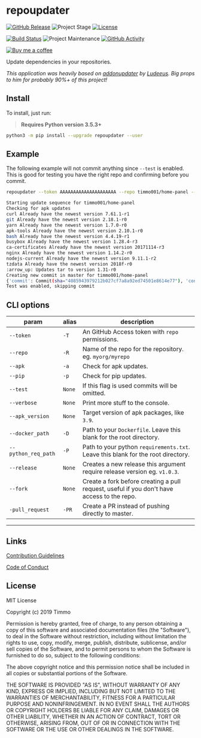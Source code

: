 # repoupdater

[![GitHub Release][releases-shield]][releases]
![Project Stage][project-stage-shield]
[![License][license-shield]](LICENSE.md)

[![Build Status][travis-shield]][travis]
![Project Maintenance][maintenance-shield]
[![GitHub Activity][commits-shield]][commits]

[![Buy me a coffee][buymeacoffee-shield]][buymeacoffee]

Update dependencies in your repositories.

*This application was heavily based on [addonupdater] by
 [Ludeeus]. Big props to him for probably 90%+ of this project!*

## Install

To install, just run:

> **Requires Python version 3.5.3+**

```bash
python3 -m pip install --upgrade repoupdater --user
```

## Example

The following example will not commit anything since `--test` is enabled. This
 is good for testing you have the right repo and confirming before you commit.

```bash
repoupdater --token AAAAAAAAAAAAAAAAAAAAA --repo timmo001/home-panel --apk --docker_path docker --test
```

```bash
Starting update sequence for timmo001/home-panel
Checking for apk updates
curl Already have the newest version 7.61.1-r1
git Already have the newest version 2.18.1-r0
yarn Already have the newest version 1.7.0-r0
apk-tools Already have the newest version 2.10.1-r0
bash Already have the newest version 4.4.19-r1
busybox Already have the newest version 1.28.4-r3
ca-certificates Already have the newest version 20171114-r3
nginx Already have the newest version 1.14.2-r0
nodejs-current Already have the newest version 9.11.1-r2
tzdata Already have the newest version 2018f-r0
:arrow_up: Updates tar to version 1.31-r0
Creating new commit in master for timmo001/home-panel
{'commit': Commit(sha="4085943979212b027cf7a8a92ed74501e8614e77"), 'content': ContentFile(path="docker/Dockerfile")}
Test was enabled, skipping commit
```

## CLI options

param | alias | description
-- | -- | --
`--token` | `-T` | An GitHub Access token with `repo` permissions.
`--repo` | `-R` | Name of the repo for the repository. eg. `myorg/myrepo`
`--apk` | `-a` | Check for apk updates.
`--pip` | `-p` | Check for pip updates.
`--test` | `None` | If this flag is used commits will be omitted.
`--verbose` | `None` | Print more stuff to the console.
`--apk_version` | `None` | Target version of apk packages, like `3.9`.
`--docker_path` | `-D` | Path to your `Dockerfile`. Leave this blank for the root directory.
`--python_req_path` | `-P` | Path to your python `requirements.txt`. Leave this blank for the root directory.
`--release` | `None` | Creates a new release this argument require release version eg. `v1.0.3`.
`--fork` | `None` | Create a fork before creating a pull request, useful if you don't have access to the repo.
`-pull_request` | `-PR` | Create a PR instead of pushing directly to master.

***

## Links

[Contribution Guidelines][CONTRIBUTING]

[Code of Conduct][CODE_OF_CONDUCT]

## License

MIT License

Copyright (c) 2019 Timmo

Permission is hereby granted, free of charge, to any person obtaining a copy
of this software and associated documentation files (the "Software"), to deal
in the Software without restriction, including without limitation the rights
to use, copy, modify, merge, publish, distribute, sublicense, and/or sell
copies of the Software, and to permit persons to whom the Software is
furnished to do so, subject to the following conditions:

The above copyright notice and this permission notice shall be included in all
copies or substantial portions of the Software.

THE SOFTWARE IS PROVIDED "AS IS", WITHOUT WARRANTY OF ANY KIND, EXPRESS OR
IMPLIED, INCLUDING BUT NOT LIMITED TO THE WARRANTIES OF MERCHANTABILITY,
FITNESS FOR A PARTICULAR PURPOSE AND NONINFRINGEMENT. IN NO EVENT SHALL THE
AUTHORS OR COPYRIGHT HOLDERS BE LIABLE FOR ANY CLAIM, DAMAGES OR OTHER
LIABILITY, WHETHER IN AN ACTION OF CONTRACT, TORT OR OTHERWISE, ARISING FROM,
OUT OF OR IN CONNECTION WITH THE SOFTWARE OR THE USE OR OTHER DEALINGS IN THE
SOFTWARE.

[addonupdater]: https://github.com/ludeeus/addonupdater
[buymeacoffee-shield]: https://www.buymeacoffee.com/assets/img/guidelines/download-assets-sm-2.svg
[buymeacoffee]: https://www.buymeacoffee.com/timmo
[CODE_OF_CONDUCT]: https://github.com/timmo001/repoupdater/blob/master/.github/CODE_OF_CONDUCT.md
[commits-shield]: https://img.shields.io/github/commit-activity/y/timmo001/repoupdater.svg
[commits]: https://github.com/timmo001/repoupdater/commits/master
[CONTRIBUTING]: https://github.com/timmo001/repoupdater/blob/master/.github/CONTRIBUTING.md
[gitlabci-shield]: https://gitlab.com/timmo/repoupdater/badges/master/pipeline.svg
[gitlabci]: https://gitlab.com/timmo/repoupdater/pipelines
[hass]: https://www.home-assistant.io/
[license-shield]: https://img.shields.io/github/license/timmo001/repoupdater.svg
[ludeeus]: https://github.com/ludeeus
[maintenance-shield]: https://img.shields.io/maintenance/yes/2019.svg
[microbadger]: https://microbadger.com/images/timmo001/repoupdater
[midnight-theme]: https://raw.githubusercontent.com/timmo001/repoupdater/master/docs/resources/midnight-theme.png
[more-info-dark]: https://raw.githubusercontent.com/timmo001/repoupdater/master/docs/resources/more-info-dark.png
[more-info-light]: https://raw.githubusercontent.com/timmo001/repoupdater/master/docs/resources/more-info-light.png
[project-stage-shield]: https://img.shields.io/badge/project%20stage-experimental-orange.svg
[pulls-shield]: https://img.shields.io/docker/pulls/timmo001/repoupdater.svg
[releases-shield]: https://img.shields.io/github/release/timmo001/repoupdater.svg
[releases]: https://github.com/timmo001/repoupdater/releases
[travis-shield]: https://travis-ci.com/timmo001/repoupdater.svg?branch=master
[travis]: https://travis-ci.com/timmo001/repoupdater
[version-shield]: https://images.microbadger.com/badges/version/timmo001/repoupdater.svg
